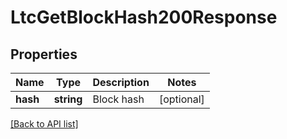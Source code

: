 # LtcGetBlockHash200Response

## Properties

Name | Type | Description | Notes
------------ | ------------- | ------------- | -------------
**hash** | **string** | Block hash | [optional]

[[Back to API list]](../../README.md#api-endpoints)
